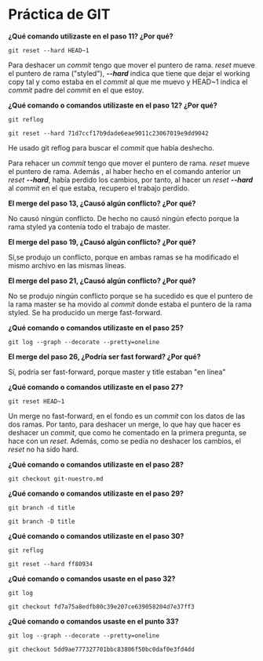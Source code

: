 # Práctica de GIT

**¿Qué comando utilizaste en el paso 11? ¿Por qué?**

`git reset --hard HEAD~1`

Para deshacer un *commit* tengo que mover el puntero de rama. *reset* mueve el puntero de rama ("styled"), **_--hard_** indica que tiene que dejar el working copy tal y como estaba en el *commit* al que me muevo y HEAD~1 indica el *commit* padre del *commit* en el que estoy.


**¿Qué comando o comandos utilizaste en el paso 12? ¿Por qué?**

`git reflog`

`git reset --hard 71d7ccf17b9dade6eae9011c23067019e9dd9042`

He usado git reflog para buscar el *commit* que había deshecho.

Para rehacer un *commit* tengo que mover el puntero de rama. *reset* mueve el puntero de rama. Además , al haber hecho en el comando anterior un *reset* **_--hard_**, había perdido los cambios, por tanto, al hacer un *reset* **_--hard_** al *commit* en el que estaba, recupero el trabajo perdido.


**El merge del paso 13, ¿Causó algún conflicto? ¿Por qué?**

No causó ningún conflicto. De hecho no causó ningún efecto porque la rama styled ya contenía todo el trabajo de master.


**El merge del paso 19, ¿Causó algún conflicto? ¿Por qué?** 

Sí,se produjo un conflicto, porque en ambas ramas se ha modificado el mismo archivo en las mismas líneas.


**El merge del paso 21, ¿Causó algún conflicto? ¿Por qué?** 

No se produjo ningún conflicto porque se ha sucedido es que el puntero de la rama master se ha movido al *commit* donde estaba el puntero de la rama styled. Se ha producido un merge fast-forward.


**¿Qué comando o comandos utilizaste en el paso 25?** 

`git log --graph --decorate --pretty=oneline`


**El merge del paso 26, ¿Podría ser fast forward? ¿Por qué?**

Sí, podría ser fast-forward, porque master y title estaban "en línea"


**¿Qué comando o comandos utilizaste en el paso 27?**

`git reset HEAD~1`

Un merge no fast-forward, en el fondo es un *commit* con los datos de las dos ramas. Por tanto, para deshacer un merge, lo que hay que hacer es deshacer un *commit*, que como he comentado en la primera pregunta, se hace con un *reset*. Además, como se pedía no deshacer los cambios, el *reset* no ha sido hard.


**¿Qué comando o comandos utilizaste en el paso 28?**

`git checkout git-nuestro.md`


**¿Qué comando o comandos utilizaste en el paso 29?**

 `git branch -d title`
 
 `git branch -D title`
 
 
**¿Qué comando o comandos utilizaste en el paso 30?**

`git reflog`

`git reset --hard ff80934`


**¿Qué comando o comandos usaste en el paso 32?**

`git log`

`git checkout fd7a75a8edfb80c39e207ce639058204d7e37ff3`


**¿Qué comando o comandos usaste en el punto 33?**

`git log --graph --decorate --pretty=oneline`

`git checkout 5dd9ae777327701bbc83806f50bc0daf0e3fd4dd`
